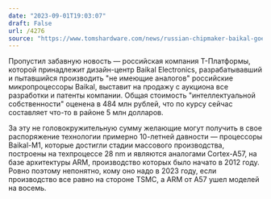 ```yaml
---
date: "2023-09-01T19:03:07"
draft: False
url: /4276
source: "https://www.tomshardware.com/news/russian-chipmaker-baikal-goes-bankrupt-assets-valued-at-only-dollar5-million"
---
```


Пропустил забавную новость — российская компания Т-Платформы, которой принадлежит дизайн-центр Baikal Electronics, разрабатывавший и пытавшийся производить "не имеющие аналогов" российские микропроцессоры Baikal, выставит на продажу с аукциона все разработки и патенты компании. Общая стоимость "интеллектуальной собственности" оценена в 484 млн рублей, что по курсу сейчас составляет что-то в районе 5 млн долларов. 

За эту не головокружительную сумму желающие могут получить в свое распоряжение технологии примерно 10-летней давности — процессоры Baikal-M1, которые достигли стадии массового производства, построены на техпроцессе 28 nm и являются аналогами Cortex-A57, на базе архитектуры ARM, производство которых было начато в 2012 году. Ровно поэтому непонятно, кому оно надо в 2023 году, если производство все равно на стороне TSMC, а ARM от A57 ушел моделей на восемь.
